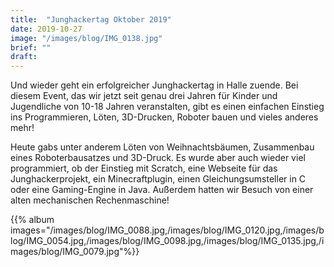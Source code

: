 ```yaml
---
title:  "Junghackertag Oktober 2019"
date: 2019-10-27
image: "/images/blog/IMG_0138.jpg"
brief: ""
draft: 
---
```




Und wieder geht ein erfolgreicher Junghackertag in Halle zuende. Bei diesem Event, das wir jetzt seit genau drei Jahren für Kinder und Jugendliche von 10-18 Jahren veranstalten, gibt es einen einfachen Einstieg ins Programmieren, Löten, 3D-Drucken, Roboter bauen und vieles anderes mehr!

Heute gabs unter anderem Löten von Weihnachtsbäumen, Zusammenbau eines Roboterbausatzes und 3D-Druck. Es wurde aber auch wieder viel programmiert, ob der Einstieg mit Scratch, eine Webseite für das Junghackerprojekt, ein Minecraftplugin, einen Gleichungsumsteller in C oder eine Gaming-Engine in Java. Außerdem hatten wir Besuch von einer alten mechanischen Rechenmaschine! 

{{% album images="/images/blog/IMG_0088.jpg,/images/blog/IMG_0120.jpg,/images/blog/IMG_0054.jpg,/images/blog/IMG_0098.jpg,/images/blog/IMG_0135.jpg,/images/blog/IMG_0079.jpg"%}}
